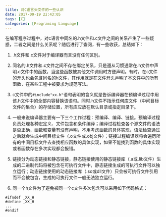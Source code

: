 ```yaml
---
title: 对C语言头文件的一些认识
date: 2017-09-19 22:43:05
tags: [C]
categories: [Programing Language]
---
```


在编写程序过程中，对c语言中同名的.h文件和.c文件之间的关系产生了一些疑惑，二者之间是什么关系呢？随后进行了查阅，有一些收获，总结如下：
1.  .h文件和.c文件对于编译器而言没有任何区别。

2.  同名的.h文件和.c文件之间不存在绑定关系，只是遵从习惯通常在.h文件中声明.c文件中的函数，当这些函数被其他文件调用时方便声明。有时，在c文件的开头也会包含同名的h文件，其作用就是在文件开头声明了本文件中的所有函数，在某些工程中被要求为规范写法。

3.  c文件中的`#include"xx.h"`语句表明的含义就是告诉编译器在预编译过程中用该.h文件中的全部内容替换该语句。同时.h文件不指示任何库文件（中间目标文件的集合）的存储位置，所有库应放在默认目录或指定目录下。

4.    一般来说编译器主要有一下三个工作过程：预编译、编译、链接。预编译过程负责处理各种宏定义、文件包含和条件编译；编译过程检查各个源文件的语法是否正确，函数和变量有没有声明，不用考虑函数的具体实现，语法检查通过之后就会生成中间目标文件（.o文件或.obj文件）；链接过程编译器将会遍历所有的中间目标文件去查找相应函数的具体实现，如果不能找到函数的具体实现或者函数存在多次实现都会报错。

5.  链接分为动态链接和静态链接，静态链接使用的静态链接库（.a或.lib文件）生成的二进制代码将被包含在可执行文件中，静态链接生成的可执行文件可以独立运行；动态链接使用的动态链接库（.so或dll文件）只会被可执行文件引用而不会被包含，生成的可执行文件一般无法独立运行。

6.  同一个h文件为了避免被同一个c文件多次包含可以采用如下代码格式：
 ```
#ifndef _XX_H
#define _XX_H
...
#endif
 ```


